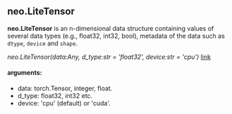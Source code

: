 ## neo.LiteTensor

**neo.LiteTensor** is an n-dimensional data structure containing values of several data types (e.g., float32, int32, bool), metadata of the data such as `dtype`, `device` and `shape`.

*neo.LiteTensor(data:Any, d_type:str = 'float32', device:str = 'cpu')* [link](https://github.com/kandarpa02/neonet/neo/_torch/lite_tensor.py)


#### arguments:

- data: torch.Tensor, integer, float.
- d_type: float32, int32 etc.
- device: 'cpu' (default) or 'cuda'.




<!-- neo/_torch/lite_tensor.py -->
<!-- https://github.com/kandarpa02/neonet/neo/_torch/lite_tensor.py -->